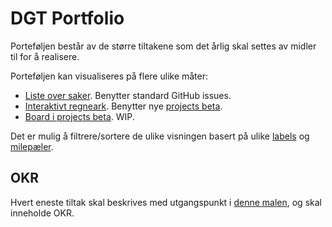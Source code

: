 # DGT Portfolio

Porteføljen består av de større tiltakene som det årlig skal settes av midler til for å realisere.

Porteføljen kan visualiseres på flere ulike måter:

- [Liste over saker](https://github.com/Altinn/dig-portfolio/issues). Benytter standard GitHub issues. 
- [Interaktivt regneark](https://github.com/orgs/Altinn/projects/2/). Benytter nye [projects beta](https://docs.github.com/en/issues/trying-out-the-new-projects-experience/about-projects).
- [Board i projects beta](https://github.com/orgs/Altinn/projects/2/views/5). WIP.

Det er mulig å filtrere/sortere de ulike visningen basert på ulike [labels](https://github.com/Altinn/dig-portfolio/labels) og [milepæler](https://github.com/Altinn/dig-portfolio/milestones?direction=asc&sort=due_date&state=open).

## OKR
Hvert eneste tiltak skal beskrives med utgangspunkt i [denne malen](https://github.com/Altinn/dig-portfolio/issues/new/choose), og skal inneholde OKR.
